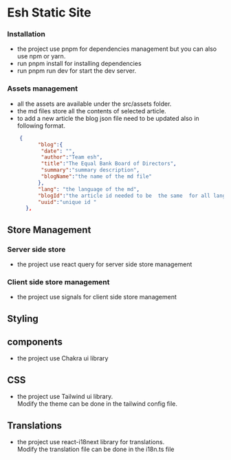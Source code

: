 # Esh Static Site

### Installation

- the project use pnpm for dependencies management but you can also use npm or yarn.
- run pnpm  install for installing dependencies
- run pnpm run dev for start the dev server.

### Assets management
  - all the assets are available under the  src/assets folder.
  - the md files store all the contents of selected article.
  - to add a new article the blog json file need to be updated also in following format.
  ```json
      {
            "blog":{
             "date": "",
             "author":"Team esh",
             "title":"The Equal Bank Board of Directors",
             "summary":"summary description",
             "blogName":"the name of the md file"
            },
            "lang": "the language of the md",
            "blogId":"the article id needed to be  the same  for all languages",
            "uuid":"unique id "
        },
  ```
  ## Store Management
  ### Server side store
  - the project use react query for server side store management  
  ### Client side store management
  - the project use signals for client side store management

  ## Styling
  ## components
  - the project use Chakra ui library 
  ##  CSS 
  - the project use Tailwind ui library.\
    Modify the theme can be done in the tailwind config file.    

## Translations
- the project use react-i18next library for translations.\
   Modify the translation file can be done in the i18n.ts file 